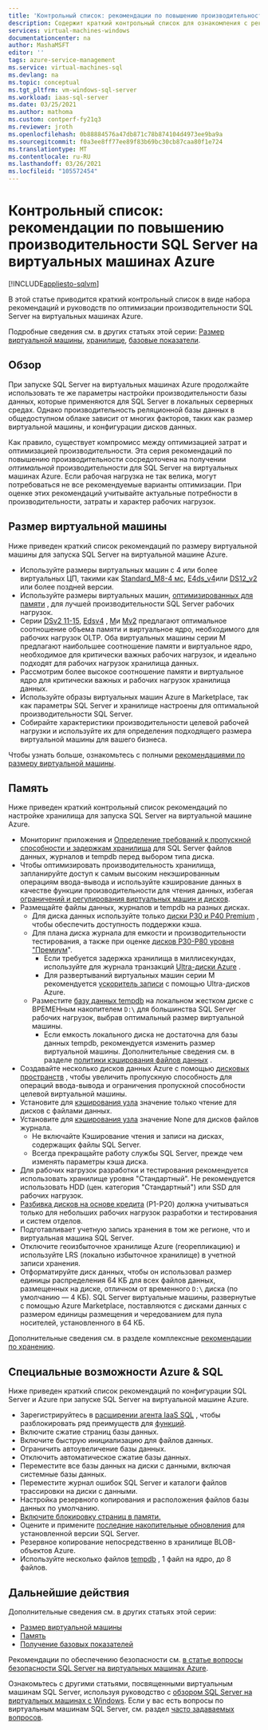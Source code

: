 ```yaml
---
title: 'Контрольный список: рекомендации по повышению производительности & рекомендации'
description: Содержит краткий контрольный список для ознакомления с рекомендациями и рекомендациями по оптимизации производительности SQL Server на виртуальной машине Azure.
services: virtual-machines-windows
documentationcenter: na
author: MashaMSFT
editor: ''
tags: azure-service-management
ms.service: virtual-machines-sql
ms.devlang: na
ms.topic: conceptual
ms.tgt_pltfrm: vm-windows-sql-server
ms.workload: iaas-sql-server
ms.date: 03/25/2021
ms.author: mathoma
ms.custom: contperf-fy21q3
ms.reviewer: jroth
ms.openlocfilehash: 0b88884576a47db871c78b874104d4973ee9ba9a
ms.sourcegitcommit: f0a3ee8ff77ee89f83b69bc30cb87caa80f1e724
ms.translationtype: MT
ms.contentlocale: ru-RU
ms.lasthandoff: 03/26/2021
ms.locfileid: "105572454"
---
```

# <a name="checklist-performance-best-practices-for-sql-server-on-azure-vms"></a>Контрольный список: рекомендации по повышению производительности SQL Server на виртуальных машинах Azure
[!INCLUDE[appliesto-sqlvm](../../includes/appliesto-sqlvm.md)]

В этой статье приводится краткий контрольный список в виде набора рекомендаций и руководств по оптимизации производительности SQL Server на виртуальных машинах Azure. 

Подробные сведения см. в других статьях этой серии: [Размер виртуальной машины](performance-guidelines-best-practices-vm-size.md), [хранилище](performance-guidelines-best-practices-storage.md), [базовые показатели](performance-guidelines-best-practices-collect-baseline.md). 


## <a name="overview"></a>Обзор

При запуске SQL Server на виртуальных машинах Azure продолжайте использовать те же параметры настройки производительности базы данных, которые применяются для SQL Server в локальных серверных средах. Однако производительность реляционной базы данных в общедоступном облаке зависит от многих факторов, таких как размер виртуальной машины, и конфигурации дисков данных.

Как правило, существует компромисс между оптимизацией затрат и оптимизацией производительности. Эта серия рекомендаций по повышению производительности сосредоточена на получении *оптимальной* производительности для SQL Server на виртуальных машинах Azure. Если рабочая нагрузка не так велика, могут потребоваться не все рекомендуемые варианты оптимизации. При оценке этих рекомендаций учитывайте актуальные потребности в производительности, затраты и характер рабочих нагрузок.

## <a name="vm-size"></a>Размер виртуальной машины

Ниже приведен краткий список рекомендаций по размеру виртуальной машины для запуска SQL Server на виртуальной машине Azure. 

- Используйте размеры виртуальных машин с 4 или более виртуальных ЦП, такими как [Standard_M8-4 мс](/../../virtual-machines/m-series), [E4ds_v4](../../../virtual-machines/edv4-edsv4-series.md#edv4-series)или [DS12_v2](../../../virtual-machines/dv2-dsv2-series-memory.md#dsv2-series-11-15) или более поздней версии. 
- Используйте размеры виртуальных машин, [оптимизированных для памяти](../../../virtual-machines/sizes-memory.md) , для лучшей производительности SQL Server рабочих нагрузок. 
- Серии [DSv2 11-15](../../../virtual-machines/dv2-dsv2-series-memory.md), [Edsv4](../../../virtual-machines/edv4-edsv4-series.md) , [M](../../../virtual-machines/m-series.md)и [Mv2](../../../virtual-machines/mv2-series.md) предлагают оптимальное соотношение объема памяти и виртуальное ядро, необходимого для рабочих нагрузок OLTP. Оба виртуальных машины серии M предлагают наибольшее соотношение памяти и виртуальное ядро, необходимое для критически важных рабочих нагрузок, и идеально подходят для рабочих нагрузок хранилища данных. 
- Рассмотрим более высокое соотношение памяти и виртуальное ядро для критически важных и рабочих нагрузок хранилища данных. 
- Используйте образы виртуальных машин Azure в Marketplace, так как параметры SQL Server и хранилище настроены для оптимальной производительности SQL Server. 
- Собирайте характеристики производительности целевой рабочей нагрузки и используйте их для определения подходящего размера виртуальной машины для вашего бизнеса.

Чтобы узнать больше, ознакомьтесь с полными [рекомендациями по размеру виртуальной машины](performance-guidelines-best-practices-vm-size.md). 

## <a name="storage"></a>Память

Ниже приведен краткий контрольный список рекомендаций по настройке хранилища для запуска SQL Server на виртуальной машине Azure. 

- Мониторинг приложения и [Определение требований к пропускной способности и задержкам хранилища](../../../virtual-machines/premium-storage-performance.md#counters-to-measure-application-performance-requirements) для SQL Server файлов данных, журналов и tempdb перед выбором типа диска. 
- Чтобы оптимизировать производительность хранилища, запланируйте доступ к самым высоким некэшированным операциям ввода-вывода и используйте кэширование данных в качестве функции производительности для чтения данных, избегая [ограничений и регулирования виртуальных машин и дисков](../../../virtual-machines/premium-storage-performance.md#throttling).
- Размещайте файлы данных, журналов и tempdb на разных дисках.
    - Для диска данных используйте только [диски P30 и P40 Premium](../../../virtual-machines/disks-types.md#premium-ssd) , чтобы обеспечить доступность поддержки кэша.
    - Для плана диска журнала для емкости и производительности тестирования, а также при оценке [дисков P30-P80 уровня "Премиум](../../../virtual-machines/disks-types.md#premium-ssd)".
      - Если требуется задержка хранилища в миллисекундах, используйте для журнала транзакций [Ultra-диски Azure](../../../virtual-machines/disks-types.md#ultra-disk) . 
      - Для развертываний виртуальных машин серии M рекомендуется [ускоритель записи](../../../virtual-machines/how-to-enable-write-accelerator.md) с помощью Ultra-дисков Azure.
    - Разместите [базу данных tempdb](/sql/relational-databases/databases/tempdb-database) на локальном жестком диске с ВРЕМЕНным накопителем `D:\` для большинства SQL Server рабочих нагрузок, выбрав оптимальный размер виртуальной машины. 
      - Если емкость локального диска не достаточна для базы данных tempdb, рекомендуется изменить размер виртуальной машины. Дополнительные сведения см. в разделе [политики кэширования файлов данных](performance-guidelines-best-practices-storage.md#data-file-caching-policies) .
- Создавайте несколько дисков данных Azure с помощью [дисковых пространств](/windows-server/storage/storage-spaces/overview) , чтобы увеличить пропускную способность для операций ввода-вывода и ограничения пропускной способности целевой виртуальной машины.
- Установите для [кэширования узла](../../../virtual-machines/disks-performance.md#virtual-machine-uncached-vs-cached-limits) значение только чтение для дисков с файлами данных.
- Установите для [кэширования узла](../../../virtual-machines/disks-performance.md#virtual-machine-uncached-vs-cached-limits) значение None для дисков файлов журнала.
    - Не включайте Кэширование чтения и записи на дисках, содержащих файлы SQL Server. 
    - Всегда прекращайте работу службы SQL Server, прежде чем изменять параметры кэша диска.
- Для рабочих нагрузок разработки и тестирования рекомендуется использовать хранилище уровня "Стандартный". Не рекомендуется использовать HDD (цен. категория "Стандартный") или SSD для рабочих нагрузок.
- [Разбивка дисков на основе кредита](../../../virtual-machines/disk-bursting.md#credit-based-bursting) (P1-P20) должна учитываться только для небольших рабочих нагрузок разработки и тестирования и систем отделов.
- Подготавливает учетную запись хранения в том же регионе, что и виртуальная машина SQL Server. 
- Отключите геоизбыточное хранилище Azure (георепликацию) и используйте LRS (локально избыточное хранилище) в учетной записи хранения.
- Отформатируйте диск данных, чтобы он использовал размер единицы распределения 64 КБ для всех файлов данных, размещенных на диске, отличном от временного `D:\` диска (по умолчанию — 4 КБ). SQL Server виртуальные машины, развернутые с помощью Azure Marketplace, поставляются с дисками данных с размером единицы размещения и чередованием для пула носителей, установленного в 64 КБ. 

Дополнительные сведения см. в разделе комплексные [рекомендации по хранению](performance-guidelines-best-practices-storage.md). 


## <a name="azure--sql-feature-specific"></a>Специальные возможности Azure & SQL

Ниже приведен краткий список рекомендаций по конфигурации SQL Server и Azure при запуске SQL Server на виртуальной машине Azure. 

- Зарегистрируйтесь в [расширении агента IaaS SQL](sql-agent-extension-manually-register-single-vm.md) , чтобы разблокировать ряд преимуществ для [функций](sql-server-iaas-agent-extension-automate-management.md#feature-benefits). 
- Включите сжатие страниц базы данных.
- Включите быструю инициализацию для файлов данных.
- Ограничить автоувеличение базы данных.
- Отключить автоматическое сжатие базы данных.
- Переместите все базы данных на диски с данными, включая системные базы данных.
- Переместите журнал ошибок SQL Server и каталоги файлов трассировки на диски с данными.
- Настройка резервного копирования и расположения файлов базы данных по умолчанию.
- [Включите блокировку страниц в памяти.](/sql/database-engine/configure-windows/enable-the-lock-pages-in-memory-option-windows)
- Оцените и примените [последние накопительные обновления](/sql/database-engine/install-windows/latest-updates-for-microsoft-sql-server) для установленной версии SQL Server.
- Резервное копирование непосредственно в хранилище BLOB-объектов Azure.
- Используйте несколько файлов [tempdb](/sql/relational-databases/databases/tempdb-database#optimizing-tempdb-performance-in-sql-server) , 1 файл на ядро, до 8 файлов.



## <a name="next-steps"></a>Дальнейшие действия

Дополнительные сведения см. в других статьях этой серии:
- [Размер виртуальной машины](performance-guidelines-best-practices-vm-size.md)
- [Память](performance-guidelines-best-practices-storage.md)
- [Получение базовых показателей](performance-guidelines-best-practices-collect-baseline.md)

Рекомендации по обеспечению безопасности см. [в статье вопросы безопасности SQL Server на виртуальных машинах Azure](security-considerations-best-practices.md).

Ознакомьтесь с другими статьями, посвященными виртуальным машинам SQL Server, используя руководство с [обзором SQL Server на виртуальных машинах с Windows](sql-server-on-azure-vm-iaas-what-is-overview.md). Если у вас есть вопросы по виртуальным машинам SQL Server, см. раздел [часто задаваемых вопросов](frequently-asked-questions-faq.md).
